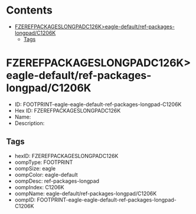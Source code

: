 



Contents
========

* [FZEREFPACKAGESLONGPADC126K>eagle-default/ref-packages-longpad/C1206K](#fzerefpackageslongpadc126keagle-defaultref-packages-longpadc1206k)
	* [Tags](#tags)

# FZEREFPACKAGESLONGPADC126K>eagle-default/ref-packages-longpad/C1206K

- ID: FOOTPRINT-eagle-eagle-default-ref-packages-longpad-C1206K
- Hex ID: FZEREFPACKAGESLONGPADC126K
- Name: 
- Description: 

## Tags

- hexID: FZEREFPACKAGESLONGPADC126K
- oompType: FOOTPRINT
- oompSize: eagle
- oompColor: eagle-default
- oompDesc: ref-packages-longpad
- oompIndex: C1206K
- oompName: eagle-default/ref-packages-longpad/C1206K
- oompID: FOOTPRINT-eagle-eagle-default-ref-packages-longpad-C1206K
